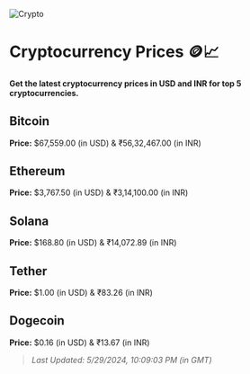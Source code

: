 
![Crypto](https://www.techguide.com.au/wp-content/uploads/2020/11/crypto3.jpeg)

# Cryptocurrency Prices 🪙📈

#### Get the latest cryptocurrency prices in USD and INR for top 5 cryptocurrencies.

## Bitcoin

**Price:** $67,559.00 (in USD) & ₹56,32,467.00 (in INR)

## Ethereum

**Price:** $3,767.50 (in USD) & ₹3,14,100.00 (in INR)

## Solana

**Price:** $168.80 (in USD) & ₹14,072.89 (in INR)

## Tether

**Price:** $1.00 (in USD) & ₹83.26 (in INR)

## Dogecoin

**Price:** $0.16 (in USD) & ₹13.67 (in INR)

> _Last Updated: 5/29/2024, 10:09:03 PM (in GMT)_
